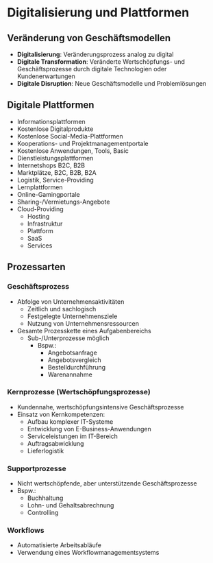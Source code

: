 # Digitalisierung und Plattformen

## Veränderung von Geschäftsmodellen
- **Digitalisierung**: Veränderungsprozess analog zu digital
- **Digitale Transformation**: Veränderte Wertschöpfungs- und Geschäftsprozesse durch digitale Technologien oder Kundenerwartungen
- **Digitale Disruption**: Neue Geschäftsmodelle und Problemlösungen

## Digitale Plattformen
- Informationsplattformen
- Kostenlose Digitalprodukte
- Kostenlose Social-Media-Plattformen
- Kooperations- und Projektmanagementportale
- Kostenlose Anwendungen, Tools, Basic
- Dienstleistungsplattformen
- Internetshops B2C, B2B
- Marktplätze, B2C, B2B, B2A
- Logistik, Service-Providing
- Lernplattformen
- Online-Gamingportale
- Sharing-/Vermietungs-Angebote
- Cloud-Providing
  - Hosting
  - Infrastruktur
  - Plattform
  - SaaS
  - Services

## Prozessarten

### Geschäftsprozess
- Abfolge von Unternehmensaktivitäten
  - Zeitlich und sachlogisch
  - Festgelegte Unternehmensziele
  - Nutzung von Unternehmensressourcen
- Gesamte Prozesskette eines Aufgabenbereichs
  - Sub-/Unterprozesse möglich
    - Bspw.:
      - Angebotsanfrage
      - Angebotsvergleich
      - Bestelldurchführung
      - Warenannahme

### Kernprozesse (Wertschöpfungsprozesse)
- Kundennahe, wertschöpfungsintensive Geschäftsprozesse
- Einsatz von Kernkompetenzen:
  - Aufbau komplexer IT-Systeme
  - Entwicklung von E-Business-Anwendungen
  - Serviceleistungen im IT-Bereich
  - Auftragsabwicklung
  - Lieferlogistik
 
### Supportprozesse
- Nicht wertschöpfende, aber unterstützende Geschäftsprozesse
- Bspw.:
  - Buchhaltung
  - Lohn- und Gehaltsabrechnung
  - Controlling
 
### Workflows
- Automatisierte Arbeitsabläufe
- Verwendung eines Workflowmanagementsystems
